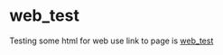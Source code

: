 # web_test

Testing some html for web use
link to page is [web_test](https:\\machinehistories.github.io\web_test\index.html)
